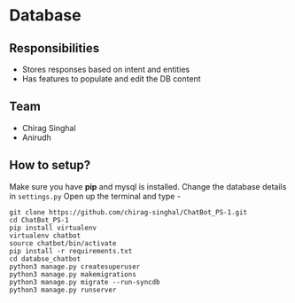 # Database

## Responsibilities

* Stores responses based on intent and entities
* Has features to populate and edit the DB content

## Team 

* Chirag Singhal
* Anirudh

## How to setup?

Make sure you have **pip** and mysql is installed. Change the database details in `settings.py` Open up the terminal and type -

    git clone https://github.com/chirag-singhal/ChatBot_PS-1.git
    cd ChatBot_PS-1
    pip install virtualenv
    virtualenv chatbot
    source chatbot/bin/activate
    pip install -r requirements.txt
    cd databse_chatbot
    python3 manage.py createsuperuser
    python3 manage.py makemigrations
    python3 manage.py migrate --run-syncdb
    python3 manage.py runserver